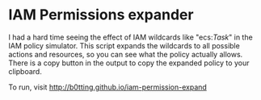 # IAM Permissions expander
I had a hard time seeing the effect of IAM wildcards like "ecs:*Task*" in the IAM policy simulator. This script expands the wildcards to all possible actions and resources, so you can see what the policy actually allows. There is a copy button in the output to copy the expanded policy to your clipboard.

To run, visit http://b0tting.github.io/iam-permission-expand

